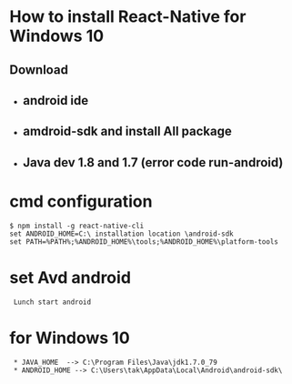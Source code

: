 # How to  install React-Native for Windows 10

## Download

 * ## android ide
 * ## amdroid-sdk and install All package
 * ## Java dev 1.8 and 1.7 (error code run-android)

# cmd configuration
```
$ npm install -g react-native-cli
set ANDROID_HOME=C:\ installation location \android-sdk
set PATH=%PATH%;%ANDROID_HOME%\tools;%ANDROID_HOME%\platform-tools
```
# set Avd android
```
 Lunch start android
```

# for Windows 10
```
 * JAVA_HOME  --> C:\Program Files\Java\jdk1.7.0_79
 * ANDROID_HOME --> C:\Users\tak\AppData\Local\Android\android-sdk\
```
